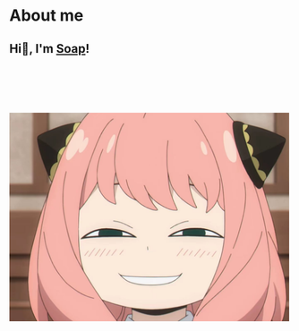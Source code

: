 # About me

## Hi👋, I'm [Soap](https://soapie.life)! 

<br/>
<br/>
<br/>
<br/>
<br/>
<img src="/aniya.jpg" width="500px"/>
